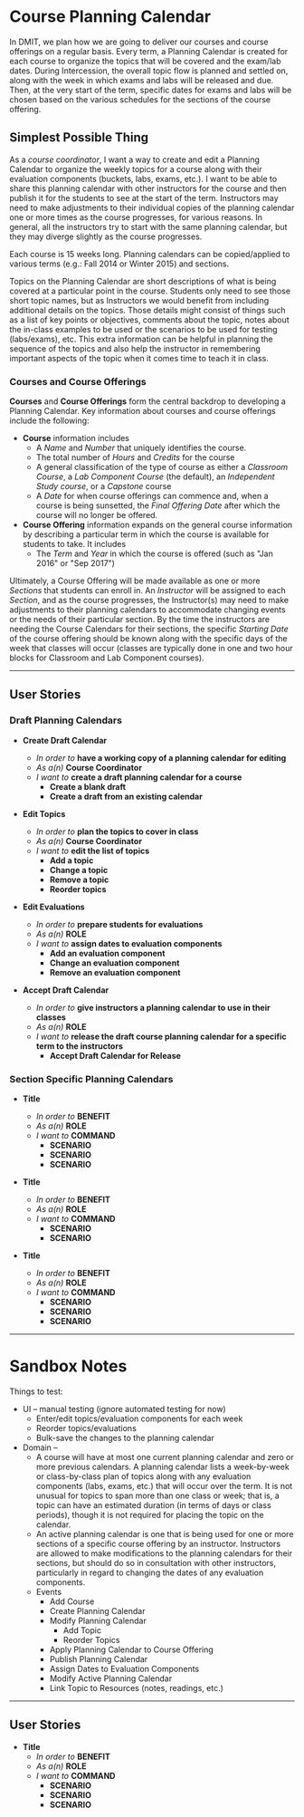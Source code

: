 # Course Planning Calendar

In DMIT, we plan how we are going to deliver our courses and course offerings on a regular basis. Every term, a Planning Calendar is created for each course to organize the topics that will be covered and the exam/lab dates. During Intercession, the overall topic flow is planned and settled on, along with the week in which exams and labs will be released and due. Then, at the very start of the term, specific dates for exams and labs will be chosen based on the various schedules for the sections of the course offering.

## Simplest Possible Thing

As a *course coordinator*, I want a way to create and edit a Planning Calendar to organize the weekly topics for a course along with their evaluation components (buckets, labs, exams, etc.). I want to be able to share this planning calendar with other instructors for the course and then publish it for the students to see at the start of the term. Instructors may need to make adjustments to their individual copies of the planning calendar one or more times as the course progresses, for various reasons. In general, all the instructors try to start with the same planning calendar, but they may diverge slightly as the course progresses.

Each course is 15 weeks long. Planning calendars can be copied/applied to various terms (e.g.: Fall 2014 or Winter 2015) and sections.

Topics on the Planning Calendar are short descriptions of what is being covered at a particular point in the course. Students only need to see those short topic names, but as Instructors we would benefit from including additional details on the topics. Those details might consist of things such as a list of key points or objectives, comments about the topic, notes about the in-class examples to be used or the scenarios to be used for testing (labs/exams), etc. This extra information can be helpful in planning the sequence of the topics and also help the instructor in remembering important aspects of the topic when it comes time to teach it in class.

### Courses and Course Offerings

**Courses** and **Course Offerings** form the central backdrop to developing a Planning Calendar. Key information about courses and course offerings include the following:

- **Course** information includes
  - A *Name* and *Number* that uniquely identifies the course.
  - The total number of *Hours* and *Credits* for the course
  - A general classification of the type of course as either a *Classroom Course*, a *Lab Component Course* (the default), an *Independent Study course*, or a *Capstone* course
  - A *Date* for when course offerings can commence and, when a course is being sunsetted, the *Final Offering Date* after which the course will no longer be offered.
- **Course Offering** information expands on the general course information by describing a particular term in which the course is available for students to take. It includes
  - The *Term* and *Year* in which the course is offered (such as "Jan 2016" or "Sep 2017")

Ultimately, a Course Offering will be made available as one or more *Sections* that students can enroll in. An *Instructor* will be assigned to each *Section*, and as the course progresses, the Instructor(s) may need to make adjustments to their planning calendars to accommodate changing events or the needs of their particular section. By the time the instructors are needing the Course Calendars for their sections, the specific *Starting Date* of the course offering should be known along with the specific days of the week that classes will occur (classes are typically done in one and two hour blocks for Classroom and Lab Component courses).

----

## User Stories

### Draft Planning Calendars

- **Create Draft Calendar**
  - *In order to* **have a working copy of a planning calendar for editing**
  - *As a(n)* **Course Coordinator**
  - *I want to* **create a draft planning calendar for a course**
    - **Create a blank draft**
    - **Create a draft from an existing calendar**

- **Edit Topics**
  - *In order to* **plan the topics to cover in class**
  - *As a(n)* **Course Coordinator**
  - *I want to* **edit the list of topics**
    - **Add a topic**
    - **Change a topic**
    - **Remove a topic**
    - **Reorder topics**

- **Edit Evaluations**
  - *In order to* **prepare students for evaluations**
  - *As a(n)* **ROLE**
  - *I want to* **assign dates to evaluation components**
    - **Add an evaluation component**
    - **Change an evaluation component**
    - **Remove an evaluation component**

- **Accept Draft Calendar**
  - *In order to* **give instructors a planning calendar to use in their classes**
  - *As a(n)* **ROLE**
  - *I want to* **release the draft course planning calendar for a specific term to the instructors**
    - **Accept Draft Calendar for Release**

### Section Specific Planning Calendars

- **Title**
  - *In order to* **BENEFIT**
  - *As a(n)* **ROLE**
  - *I want to* **COMMAND**
    - **SCENARIO**
    - **SCENARIO**
    - **SCENARIO**

- **Title**
  - *In order to* **BENEFIT**
  - *As a(n)* **ROLE**
  - *I want to* **COMMAND**
    - **SCENARIO**
    - **SCENARIO**

- **Title**
  - *In order to* **BENEFIT**
  - *As a(n)* **ROLE**
  - *I want to* **COMMAND**
    - **SCENARIO**
    - **SCENARIO**
    - **SCENARIO**


----

# Sandbox Notes

Things to test:
- UI – manual testing (ignore automated testing for now)
  - Enter/edit topics/evaluation components for each week
  - Reorder topics/evaluations
  - Bulk-save the changes to the planning calendar
- Domain –
  - A course will have at most one current planning calendar and zero or more previous calendars. A planning calendar lists a week-by-week or class-by-class plan of topics along with any evaluation components (labs, exams, etc.) that will occur over the term. It is not unusual for topics to span more than one class or week; that is, a topic can have an estimated duration (in terms of days or class periods), though it is not required for placing the topic on the calendar.
  - An active planning calendar is one that is being used for one or more sections of a specific course offering by an instructor. Instructors are allowed to make modifications to the planning calendars for their sections, but should do so in consultation with other instructors, particularly in regard to changing the dates of any evaluation components.
  - Events
    - Add Course
    - Create Planning Calendar
    - Modify Planning Calendar
      - Add Topic
      - Reorder Topics
    - Apply Planning Calendar to Course Offering
    - Publish Planning Calendar
    - Assign Dates to Evaluation Components
    - Modify Active Planning Calendar
    - Link Topic to Resources (notes, readings, etc.)
----

## User Stories

- **Title**
  - *In order to* **BENEFIT**
  - *As a(n)* **ROLE**
  - *I want to* **COMMAND**
    - **SCENARIO**
    - **SCENARIO**
    - **SCENARIO**
